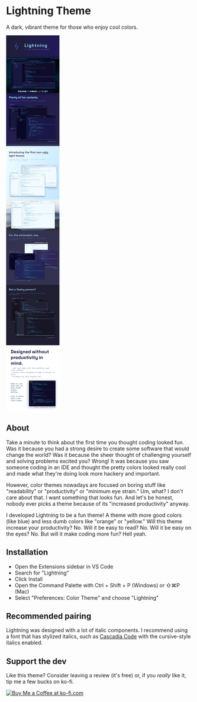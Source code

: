 <!-- README for Lightning -->

# Lightning Theme

A dark, vibrant theme for those who enjoy cool colors.

![Lightning promo](assets/Lightning_promo.jpeg)

## About

Take a minute to think about the first time you thought coding looked fun. Was it because you had a strong desire to create some software that would change the world? Was it because the sheer thought of challenging yourself and solving problems excited you? Wrong! It was because you saw someone coding in an IDE and thought the pretty colors looked really cool and made what they're doing look more hackery and important.

However, color themes nowadays are focused on boring stuff like "readability" or "productivity" or "minimum eye strain." Um, what? I don't care about that. I want something that looks fun. And let's be honest, nobody ever picks a theme because of its "increased productivity" anyway.

I developed Lightning to be a fun theme! A theme with more good colors (like blue) and less dumb colors like "orange" or "yellow." Will this theme increase your productivity? No. Will it be easy to read? No. Will it be easy on the eyes? No. But will it make coding more fun? Hell yeah.

## Installation

- Open the Extensions sidebar in VS Code
- Search for "Lightning"
- Click Install
- Open the Command Palette with Ctrl + Shift + P (Windows) or ⇧⌘P (Mac)
- Select "Preferences: Color Theme" and choose "Lightning"

## Recommended pairing

Lightning was designed with a lot of italic components. I recommend using a font that has stylized italics, such as [Cascadia Code](https://github.com/microsoft/cascadia-code) with the cursive-style italics enabled.

## Support the dev

Like this theme? Consider leaving a review (it's free) or, if you _really_ like it, tip me a few bucks on ko-fi.

<a href='https://ko-fi.com/supportkofi' target='_blank'><img height='35' style='border:0px;height:46px;' src='https://az743702.vo.msecnd.net/cdn/kofi3.png?v=0' border='0' alt='Buy Me a Coffee at ko-fi.com' />
